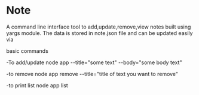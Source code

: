 # Note
A command line interface tool to add,update,remove,view notes built using yargs module. The data is stored in note.json file and can be updated easily via 

basic commands

-To add/update
node app --title="some text" --body="some body text"

-to remove
node app remove --title="title of text you want to remove"

-to print list
node app list
